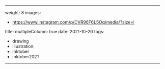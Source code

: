 
---
weight: 8
images:
- https://www.instagram.com/p/CVR96F6L5Oq/media/?size=l

title:
multipleColumn: true
date: 2021-10-20
tags:
- drawing
- illustration
- inktober
- inktober2021
---

